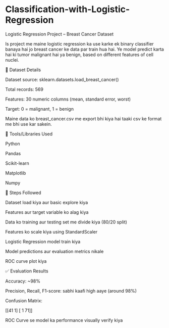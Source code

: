 # Classification-with-Logistic-Regression

Logistic Regression Project – Breast Cancer Dataset

Is project me maine logistic regression ka use karke ek binary classifier banaya hai jo breast cancer ke data par train hua hai. Ye model predict karta hai ki tumor malignant hai ya benign, based on different features of cell nuclei.

📄 Dataset Details

Dataset source: sklearn.datasets.load_breast_cancer()

Total records: 569

Features: 30 numeric columns (mean, standard error, worst)

Target: 0 = malignant, 1 = benign

Maine data ko breast_cancer.csv me export bhi kiya hai taaki csv ke format me bhi use kar sakein.

🔧 Tools/Libraries Used

Python

Pandas

Scikit-learn

Matplotlib

Numpy

🧪 Steps Followed

Dataset load kiya aur basic explore kiya

Features aur target variable ko alag kiya

Data ko training aur testing set me divide kiya (80/20 split)

Features ko scale kiya using StandardScaler

Logistic Regression model train kiya

Model predictions aur evaluation metrics nikale

ROC curve plot kiya

✅ Evaluation Results

Accuracy: ~98%

Precision, Recall, F1-score: sabhi kaafi high aaye (around 98%)

Confusion Matrix:

[[41  1]
 [ 1 71]]

ROC Curve se model ka performance visually verify kiya
